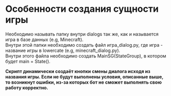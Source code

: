 # Особенности создания сущности игры

Необходимо называть папку внутри dialogs так же, как и называется игра в базе данных (e.g, Minecraft).  
Внутри этой папки необходимо создать файл игра_dialog.py, где игра - название игры в lowercate (e.g, minecraft_dialog.py).  
Внутри этого файла необходимо создать MainSG(StateGroup), в котором будет main = State().  

**Скрипт динамически создаёт кнопки смены диалога исходя из названия игры. Если не будут выполнены условия, описанные выше, то возникнут ошибки, из-за которых бот не сможет выполнять свою работу корректно.**
